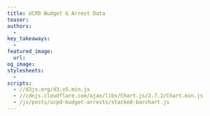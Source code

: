 ```yaml
---
title: UCPD Budget & Arrest Data
teaser: 
authors:
  - 
key_takeaways:
  - 
featured_image:
  url: 
og_image: 
stylesheets:
  - 
scripts:
  - //d3js.org/d3.v5.min.js
  - //cdnjs.cloudflare.com/ajax/libs/Chart.js/2.7.2/Chart.min.js
  - /js/posts/ucpd-budget-arrests/stacked-barchart.js
---
```


<div id="barchart-wrapper">
  <canvas id="barchart-uclapd"></canvas>
</div>
